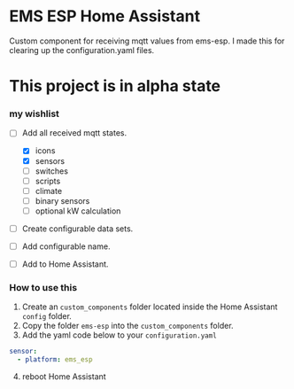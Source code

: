 # EMS ESP Home Assistant
Custom component for receiving mqtt values from ems-esp. I made this for clearing up the configuration.yaml files. 
 

# This project is in alpha state

### my wishlist

- [ ] Add all received mqtt states.
  - [x] icons 
  - [x] sensors
  - [ ] switches
  - [ ] scripts
  - [ ] climate
  - [ ] binary sensors
  - [ ] optional kW calculation
- [ ] Create configurable data sets.
- [ ] Add configurable name.
- [ ] Add to Home Assistant.


### How to use this

1. Create an `custom_components` folder located inside the Home Assistant `config` folder.
2. Copy the folder `ems-esp` into the `custom_components` folder. 
3. Add the yaml code below to your `configuration.yaml`
```yaml
sensor: 
  - platform: ems_esp
```
4. reboot Home Assistant
